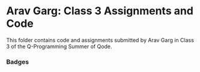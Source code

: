 # Arav Garg: Class 3 Assignments and Code
This folder contains code and assignments submitted by Arav Garg in Class 3 of the Q-Programming Summer of Qode.
### Badges